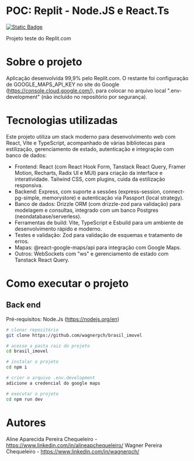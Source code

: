 # POC: Replit - Node.JS e React.Ts

[![Static Badge](https://img.shields.io/badge/license-GNU-green)](https://github.com/wagnerpch/brasil_imovel/blob/main/LICENSE)

Projeto teste do Replit.com

# Sobre o projeto

Aplicação desenvolvida 99,9% pelo Replit.com. O restante foi configuração de GOOGLE_MAPS_API_KEY no site do Google (https://console.cloud.google.com/), para colocar no arquivo local ".env-development" (não incluído no repositório por segurança).

# Tecnologias utilizadas

Este projeto utiliza um stack moderno para desenvolvimento web com React, Vite e TypeScript, acompanhado de várias bibliotecas para estilização, gerenciamento de estado, autenticação e integração com banco de dados:

- Frontend: React (com React Hook Form, Tanstack React Query, Framer Motion, Recharts, Radix UI e MUI) para criação da interface e interatividade. Tailwind CSS, com plugins, cuida da estilização responsiva.
- Backend: Express, com suporte a sessões (express-session, connect-pg-simple, memorystore) e autenticação via Passport (local strategy).
- Banco de dados: Drizzle ORM (com drizzle-zod para validação) para modelagem e consultas, integrado com um banco Postgres (neondatabase/serverless).
- Ferramentas de build: Vite, TypeScript e Esbuild para um ambiente de desenvolvimento rápido e moderno.
- Testes e validação: Zod para validação de esquemas e tratamento de erros.
- Mapas: @react-google-maps/api para integração com Google Maps.
- Outros: WebSockets com "ws" e gerenciamento de estado com Tanstack React Query.

# Como executar o projeto

## Back end

Pré-requisitos: Node.Js (https://nodejs.org/en)

```bash
# clonar repositório
git clone https://github.com/wagnerpch/brasil_imovel

# acesse a pasta raiz do projeto
cd brasil_imovel

# instalar o projeto
cd npm i

# crier o arquivo .env.development
adicione a credencial do google maps

# executar o projeto
cd npm run dev
```

# Autores
Aline Aparecida Pereira Chequeleiro - https://www.linkedin.com/in/alineapchequeleiro/
Wagner Pereira Chequeleiro - https://www.linkedin.com/in/wagnerpch/
